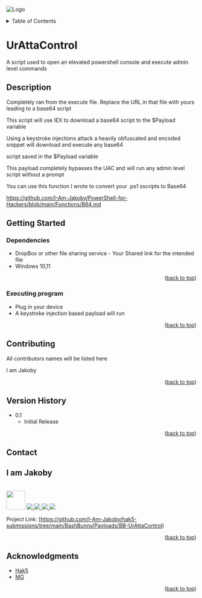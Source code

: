 ![Logo](https://github.com/I-Am-Jakoby/hak5-submissions/blob/main/Assets/logo-170-px.png?raw=true)

<!-- TABLE OF CONTENTS -->
<details>
  <summary>Table of Contents</summary>
  <ol>
    <li><a href="#Description">Description</a></li>
    <li><a href="#getting-started">Getting Started</a></li>
    <li><a href="#Contributing">Contributing</a></li>
    <li><a href="#Version-History">Version History</a></li>
    <li><a href="#Contact">Contact</a></li>
    <li><a href="#Acknowledgments">Acknowledgments</a></li>
  </ol>
</details>

# UrAttaControl

A script used to open an elevated powershell console and execute admin level commands

## Description

Completely ran from the execute file. Replace the URL in that file with yours leading to a base64 script

This script will use IEX to download a base64 script to the $Payload variable

Using a keystroke injections attack a heavily obfuscated and encoded snippet will download and execute any base64 

script saved in the $Payload variable

This payload completely bypasses the UAC and will run any admin level script without a prompt

You can use this function I wrote to convert your .ps1 sscripts to Base64

https://github.com/I-Am-Jakoby/PowerShell-for-Hackers/blob/main/Functions/B64.md

## Getting Started

### Dependencies

* DropBox or other file sharing service - Your Shared link for the intended file
* Windows 10,11

<p align="right">(<a href="#top">back to top</a>)</p>

### Executing program

* Plug in your device
* A keystroke injection based payload will run

<p align="right">(<a href="#top">back to top</a>)</p>

## Contributing

All contributors names will be listed here

I am Jakoby

<p align="right">(<a href="#top">back to top</a>)</p>

## Version History

* 0.1
    * Initial Release

<p align="right">(<a href="#top">back to top</a>)</p>

<!-- CONTACT -->
## Contact

<div><h2>I am Jakoby</h2></div>
  <p><br/>
  
  <img src="https://media.giphy.com/media/VgCDAzcKvsR6OM0uWg/giphy.gif" width="50"> 
  
  <a href="https://github.com/I-Am-Jakoby/">
    <img src="https://img.shields.io/badge/GitHub-I--Am--Jakoby-blue">
  </a>
  
  <a href="https://www.instagram.com/i_am_jakoby/">
    <img src="https://img.shields.io/badge/Instagram-i__am__jakoby-red">
  </a>
  
  <a href="https://twitter.com/I_Am_Jakoby/">
    <img src="https://img.shields.io/badge/Twitter-I__Am__Jakoby-blue">
  </a>
  
  <a href="https://www.youtube.com/c/IamJakoby/">
    <img src="https://img.shields.io/badge/YouTube-I_am_Jakoby-red">
  </a>

  Project Link: [https://github.com/I-Am-Jakoby/hak5-submissions/tree/main/BashBunny/Payloads/BB-UrAttaControl)
</p>



<p align="right">(<a href="#top">back to top</a>)</p>

<!-- ACKNOWLEDGMENTS -->
## Acknowledgments

* [Hak5](https://hak5.org/)
* [MG](https://github.com/OMG-MG)

<p align="right">(<a href="#top">back to top</a>)</p>
